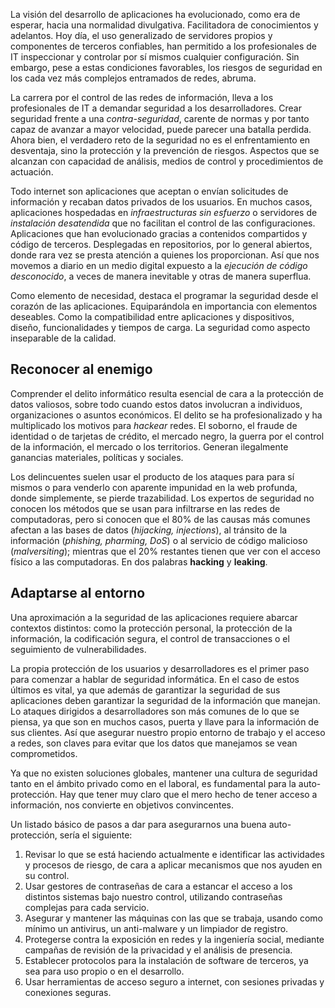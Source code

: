 La visión del desarrollo de aplicaciones ha evolucionado, como era de esperar, hacia una normalidad divulgativa. Facilitadora de conocimientos y adelantos. Hoy día, el uso generalizado de servidores propios y componentes de terceros confiables, han permitido a los profesionales de IT inspeccionar y controlar por sí mismos cualquier configuración. Sin embargo, pese a estas condiciones favorables, los riesgos de seguridad en los cada vez más complejos entramados de redes, abruma.

La carrera por el control de las redes de información, lleva a los profesionales de IT a demandar seguridad a los desarrolladores. Crear seguridad frente a una _contra-seguridad_, carente de normas y por tanto capaz de avanzar a mayor velocidad, puede parecer una batalla perdida. Ahora bien, el verdadero reto de la seguridad no es el enfrentamiento en desventaja, sino la protección y la prevención de riesgos. Aspectos que se alcanzan con capacidad de análisis, medios de control y procedimientos de actuación. 

Todo internet son aplicaciones que aceptan o envían solicitudes de información y recaban datos privados de los usuarios. En muchos casos, aplicaciones hospedadas en _infraestructuras sin esfuerzo_ o servidores de _instalación desatendida_ que no facilitan el control de las configuraciones. Aplicaciones que han evolucionado gracias a contenidos compartidos y código de terceros.  Desplegadas en repositorios, por lo general abiertos, donde rara vez se presta atención a quienes los proporcionan. Así que nos movemos a diario en un medio digital expuesto a la _ejecución de código desconocido_, a veces de manera inevitable y otras de manera superflua.

Como elemento de necesidad, destaca el programar la seguridad desde el corazón de las aplicaciones. Equiparándola en importancia con elementos deseables. Como la compatibilidad entre aplicaciones y dispositivos, diseño, funcionalidades y tiempos de carga. La seguridad como aspecto inseparable de la calidad.

## Reconocer al enemigo

Comprender el delito informático resulta esencial de cara a la protección de datos valiosos, sobre todo cuando estos datos involucran a individuos, organizaciones o asuntos económicos. El delito se ha profesionalizado y ha multiplicado los motivos para _hackear_ redes. El soborno, el fraude de identidad o de tarjetas de crédito, el mercado negro, la guerra por el control de la información, el mercado o los territorios. Generan ilegalmente ganancias materiales, políticas y sociales.

Los delincuentes suelen usar el producto de los ataques para para sí mismos o  para venderlo con aparente impunidad en la web profunda, donde simplemente, se pierde trazabilidad. Los expertos de seguridad no conocen los métodos que se usan para infiltrarse en las redes de computadoras, pero si conocen que el 80% de las causas más comunes afectan a las bases de datos (_hijacking, injections_), al tránsito de la información (_phishing, pharming, DoS_) o al servicio de código malicioso (_malversiting_); mientras que el 20% restantes tienen que ver con el acceso físico a las computadoras. En dos palabras **hacking** y **leaking**.

## Adaptarse al entorno

Una aproximación a la seguridad de las aplicaciones requiere abarcar contextos distintos: como la protección personal, la protección de la información, la codificación segura, el control de transacciones o el seguimiento de vulnerabilidades. 

La propia protección de los usuarios y desarrolladores es el primer paso para comenzar a hablar de seguridad informática. En el caso de estos últimos es vital, ya que además de garantizar la seguridad de sus aplicaciones deben garantizar la seguridad de la información que manejan. Lo ataques dirigidos a desarrolladores son más comunes de lo que se piensa, ya que son en muchos casos, puerta y llave para la información de sus clientes. Así que asegurar nuestro propio entorno de trabajo y el acceso a redes, son claves para evitar que los datos que manejamos se vean comprometidos. 

Ya que no existen soluciones globales, mantener una cultura de seguridad tanto en el ámbito privado como en el laboral, es fundamental para la auto-protección. Hay que tener muy claro que el mero hecho de tener acceso a información, nos convierte en objetivos convincentes.

Un listado básico de pasos a dar para asegurarnos una buena auto-protección, sería el siguiente:

1.	Revisar lo que se está haciendo actualmente e identificar las actividades y procesos de riesgo, de cara a aplicar mecanismos que nos ayuden en su control.
2.	Usar gestores de contraseñas de cara a estancar el acceso a los distintos sistemas bajo nuestro control, utilizando contraseñas complejas para cada servicio.
3.	Asegurar y mantener las máquinas con las que se trabaja, usando como mínimo un antivirus, un anti-malware y un limpiador de registro.
4.	Protegerse contra la exposición en redes y la ingeniería social, mediante campañas de revisión de la privacidad y el análisis de presencia.
5.	Establecer protocolos para la instalación de software de terceros, ya sea para uso propio o en el desarrollo. 
6.	Usar herramientas de acceso seguro a internet, con sesiones privadas y conexiones seguras.

